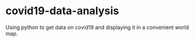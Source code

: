 # covid19-data-analysis
Using python to get data on covid19 and displaying it in a convenient world map.
